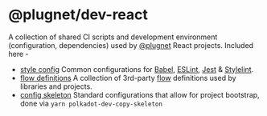# @plugnet/dev-react

A collection of shared CI scripts and development environment (configuration, dependencies) used by [@plugnet](https://www.poweredbyplug.com/) React projects. Included here -

- [style config](config/) Common configurations for [Babel](https://babeljs.io/), [ESLint](https://eslint.org/), [Jest](https://facebook.github.io/jest/) & [Stylelint](https://stylelint.io/).
- [flow definitions](flow-typed/) A collection of 3rd-party [flow](https://flow.org/) definitions used by libraries and projects.
- [config skeleton](skeleton/) Standard configurations that allow for project bootstrap, done via `yarn polkadot-dev-copy-skeleton`

